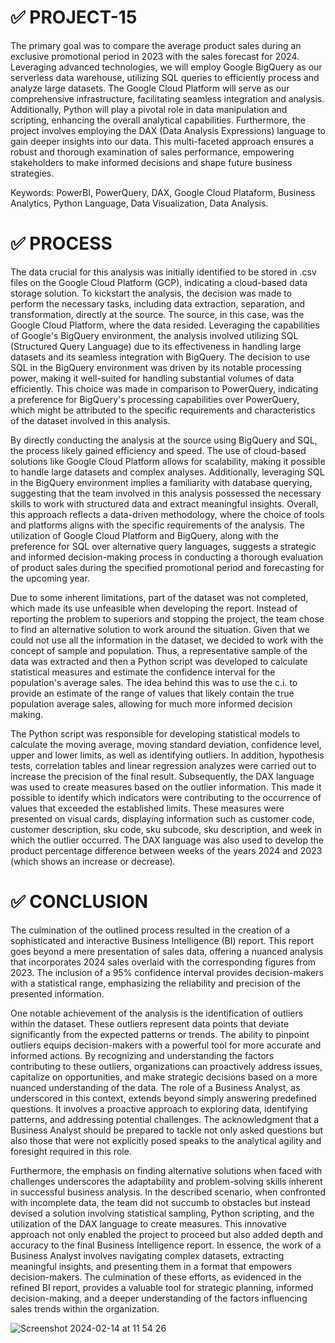 # ✅ PROJECT-15

The primary goal was to compare the average product sales during an exclusive promotional period in 2023 with the sales forecast for 2024. Leveraging advanced technologies, we will employ Google BigQuery as our serverless data warehouse, utilizing SQL queries to efficiently process and analyze large datasets. The Google Cloud Platform will serve as our comprehensive infrastructure, facilitating seamless integration and analysis. Additionally, Python will play a pivotal role in data manipulation and scripting, enhancing the overall analytical capabilities. Furthermore, the project involves employing the DAX (Data Analysis Expressions) language to gain deeper insights into our data. This multi-faceted approach ensures a robust and thorough examination of sales performance, empowering stakeholders to make informed decisions and shape future business strategies.

Keywords: PowerBI, PowerQuery, DAX, Google Cloud Plataform, Business Analytics, Python Language, Data Visualization, Data Analysis.

# ✅ PROCESS

The data crucial for this analysis was initially identified to be stored in .csv files on the Google Cloud Platform (GCP), indicating a cloud-based data storage solution. To kickstart the analysis, the decision was made to perform the necessary tasks, including data extraction, separation, and transformation, directly at the source. The source, in this case, was the Google Cloud Platform, where the data resided. Leveraging the capabilities of Google's BigQuery environment, the analysis involved utilizing SQL (Structured Query Language) due to its effectiveness in handling large datasets and its seamless integration with BigQuery. The decision to use SQL in the BigQuery environment was driven by its notable processing power, making it well-suited for handling substantial volumes of data efficiently. This choice was made in comparison to PowerQuery, indicating a preference for BigQuery's processing capabilities over PowerQuery, which might be attributed to the specific requirements and characteristics of the dataset involved in this analysis.

By directly conducting the analysis at the source using BigQuery and SQL, the process likely gained efficiency and speed. The use of cloud-based solutions like Google Cloud Platform allows for scalability, making it possible to handle large datasets and complex analyses. Additionally, leveraging SQL in the BigQuery environment implies a familiarity with database querying, suggesting that the team involved in this analysis possessed the necessary skills to work with structured data and extract meaningful insights. Overall, this approach reflects a data-driven methodology, where the choice of tools and platforms aligns with the specific requirements of the analysis. The utilization of Google Cloud Platform and BigQuery, along with the preference for SQL over alternative query languages, suggests a strategic and informed decision-making process in conducting a thorough evaluation of product sales during the specified promotional period and forecasting for the upcoming year.

Due to some inherent limitations, part of the dataset was not completed, which made its use unfeasible when developing the report. Instead of reporting the problem to superiors and stopping the project, the team chose to find an alternative solution to work around the situation. Given that we could not use all the information in the dataset, we decided to work with the concept of sample and population. Thus, a representative sample of the data was extracted and then a Python script was developed to calculate statistical measures and estimate the confidence interval for the population's average sales. The idea behind this was to use the c.i. to provide an estimate of the range of values that likely contain the true population average sales, allowing for much more informed decision making.

The Python script was responsible for developing statistical models to calculate the moving average, moving standard deviation, confidence level, upper and lower limits, as well as identifying outliers. In addition, hypothesis tests, correlation tables and linear regression analyzes were carried out to increase the precision of the final result. Subsequently, the DAX language was used to create measures based on the outlier information. This made it possible to identify which indicators were contributing to the occurrence of values that exceeded the established limits. These measures were presented on visual cards, displaying information such as customer code, customer description, sku code, sku subcode, sku description, and week in which the outlier occurred. The DAX language was also used to develop the product percentage difference between weeks of the years 2024 and 2023 (which shows an increase or decrease).

# ✅ CONCLUSION

The culmination of the outlined process resulted in the creation of a sophisticated and interactive Business Intelligence (BI) report. This report goes beyond a mere presentation of sales data, offering a nuanced analysis that incorporates 2024 sales overlaid with the corresponding figures from 2023. The inclusion of a 95% confidence interval provides decision-makers with a statistical range, emphasizing the reliability and precision of the presented information.

One notable achievement of the analysis is the identification of outliers within the dataset. These outliers represent data points that deviate significantly from the expected patterns or trends. The ability to pinpoint outliers equips decision-makers with a powerful tool for more accurate and informed actions. By recognizing and understanding the factors contributing to these outliers, organizations can proactively address issues, capitalize on opportunities, and make strategic decisions based on a more nuanced understanding of the data. The role of a Business Analyst, as underscored in this context, extends beyond simply answering predefined questions. It involves a proactive approach to exploring data, identifying patterns, and addressing potential challenges. The acknowledgment that a Business Analyst should be prepared to tackle not only asked questions but also those that were not explicitly posed speaks to the analytical agility and foresight required in this role.

Furthermore, the emphasis on finding alternative solutions when faced with challenges underscores the adaptability and problem-solving skills inherent in successful business analysis. In the described scenario, when confronted with incomplete data, the team did not succumb to obstacles but instead devised a solution involving statistical sampling, Python scripting, and the utilization of the DAX language to create measures. This innovative approach not only enabled the project to proceed but also added depth and accuracy to the final Business Intelligence report. In essence, the work of a Business Analyst involves navigating complex datasets, extracting meaningful insights, and presenting them in a format that empowers decision-makers. The culmination of these efforts, as evidenced in the refined BI report, provides a valuable tool for strategic planning, informed decision-making, and a deeper understanding of the factors influencing sales trends within the organization.

![Screenshot 2024-02-14 at 11 54 26](https://github.com/lucashomuniz/Project-15/assets/123151332/0b4cb230-8f21-4fa1-88c9-a48284dd1399)

